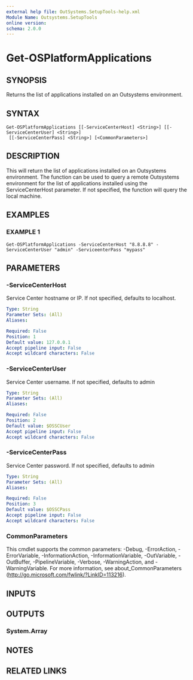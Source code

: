 ```yaml
---
external help file: OutSystems.SetupTools-help.xml
Module Name: Outsystems.SetupTools
online version:
schema: 2.0.0
---
```


# Get-OSPlatformApplications

## SYNOPSIS
Returns the list of applications installed on an Outsystems environment.

## SYNTAX

```
Get-OSPlatformApplications [[-ServiceCenterHost] <String>] [[-ServiceCenterUser] <String>]
 [[-ServiceCenterPass] <String>] [<CommonParameters>]
```

## DESCRIPTION
This will return the list of applications installed on an Outsystems environment.
The function can be used to query a remote Outsystems environment for the list of applications installed using the ServiceCenterHost parameter.
If not specified, the function will query the local machine.

## EXAMPLES

### EXAMPLE 1
```
Get-OSPlatformApplications -ServiceCenterHost "8.8.8.8" -ServiceCenterUser "admin" -ServiceenterPass "mypass"
```

## PARAMETERS

### -ServiceCenterHost
Service Center hostname or IP.
If not specified, defaults to localhost.

```yaml
Type: String
Parameter Sets: (All)
Aliases:

Required: False
Position: 1
Default value: 127.0.0.1
Accept pipeline input: False
Accept wildcard characters: False
```

### -ServiceCenterUser
Service Center username.
If not specified, defaults to admin

```yaml
Type: String
Parameter Sets: (All)
Aliases:

Required: False
Position: 2
Default value: $OSSCUser
Accept pipeline input: False
Accept wildcard characters: False
```

### -ServiceCenterPass
Service Center password.
If not specified, defaults to admin

```yaml
Type: String
Parameter Sets: (All)
Aliases:

Required: False
Position: 3
Default value: $OSSCPass
Accept pipeline input: False
Accept wildcard characters: False
```

### CommonParameters
This cmdlet supports the common parameters: -Debug, -ErrorAction, -ErrorVariable, -InformationAction, -InformationVariable, -OutVariable, -OutBuffer, -PipelineVariable, -Verbose, -WarningAction, and -WarningVariable.
For more information, see about_CommonParameters (http://go.microsoft.com/fwlink/?LinkID=113216).

## INPUTS

## OUTPUTS

### System.Array

## NOTES

## RELATED LINKS
